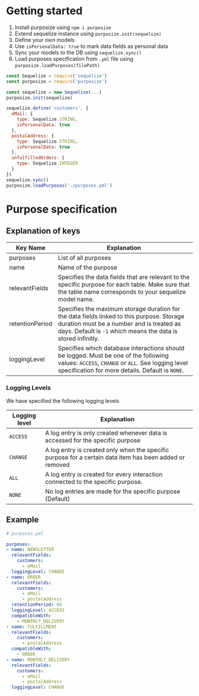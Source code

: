 <!-- # Getting started

1. Install mysql
2. Set user credentials to root and 123456 (or move that from the code to a config file, i like `npm i config`)
3. Create a db called `testdb` using the command line
4. `npm i`
5. `node testApplication` -->

# Getting started

1. Install purposize using `npm i purposize`
2. Extend sequelize instance using `purposize.init(sequelize)`
3. Define your own models
4. Use `isPersonalData: true` to mark data fields as personal data
5. Sync your models to the DB using `sequelize.sync()`
6. Load purposes specification from `.yml` file using `purposize.loadPurposes(filePath)`

```javascript
const Sequelize = require('sequelize')
const purposize = require('purposize')

const sequelize = new Sequelize(...)
purposize.init(sequelize)

sequelize.define('customers', {
  eMail: {
    type: Sequelize.STRING,
    isPersonalData: true
  },
  postalAddress: {
    type: Sequelize.STRING,
    isPersonalData: true
  },
  unfulfilledOrders: {
    type: Sequelize.INTEGER
  }
})
sequelize.sync()
purposize.loadPurposes('./purposes.yml')

```

# Purpose specification

## Explanation of keys

Key Name | Explanation
--- | ---
purposes | List of all purposes
name | Name of the purpose
relevantFields | Specifies the data fields that are relevant to the specific purpose for each table. Make sure that the table name corresponds to your sequelize model name.
retentionPeriod | Specifies the maximum storage duration for the data fields linked to this purpose. Storage duration must be a number and is treated as days. Default is `-1` which means the data is stored infinitly.
loggingLevel | Specifies which database interactions should be logged. Must be one of the following values: `ACCESS`, `CHANGE` or `ALL`. See logging level specification for more details. Default is `NONE`.

### Logging Levels

We have specified the following logging levels

Logging level | Explanation
--- | ---
`ACCESS` | A log entry is only created whenever data is accessed for the specific purpose
`CHANGE` | A log entry is created only when the specific purpose for a certain data item has been added or removed 
`ALL` | A log entry is created for every interaction connected to the specific purpose.
`NONE` | No log entries are made for the specific purpose (Default)


## Example
```yaml
# purposes.yml

purposes:
- name: NEWSLETTER
  relevantFields:
    customers:
      - eMail
  loggingLevel: CHANGE
- name: ORDER
  relevantFields:
    customers:
      - eMail
      - postalAddress
  retentionPeriod: 60 
  loggingLevel: ACCESS
  compatibleWith:
    - MONTHLY_DELIVERY
- name: FULFILLMENT
  relevantFields:
    customers:
      - postalAddress
  compatibleWith:
    - ORDER
- name: MONTHLY_DELIVERY
  relevantFields:
    customers:
      - eMail
      - postalAddress
  loggingLevel: CHANGE
```
